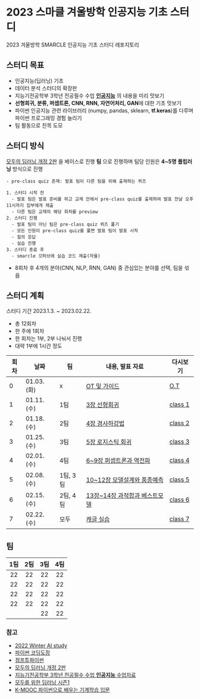 # 2023 스마클 겨울방학 인공지능 기초 스터디
2023 겨울방학 SMARCLE 인공지능 기초 스터디 레포지토리

## 스터디 목표
- 인공지능(딥러닝) 기초
- 데이터 분석 스터디의 확장판
- 지능기전공학부 3학년 전공필수 수업 **[인공지능](https://github.com/sejongresearch/2020.Spring.AI)** 의 내용을 미리 맛보기
- **선형회귀, 분류, 퍼셉트론, CNN, RNN, 자연어처리, GAN**에 대한 기초 맛보기
- 파이썬 인공지능 관련 라이브러리 (numpy, pandas, sklearn, **tf.keras**)를 다루며 파이썬 프로그래밍 경험 늘리기
- 팀 활동으로 친목 도모

## 스터디 방식
[모두의 딥러닝 개정 2판](https://thebook.io/080228/) 을 베이스로 진행
**팀** 으로 진행하며 팀당 인원은 **4~5명**
**플립러닝** 방식으로 진행
```
- pre-class quiz 존재: 발표 팀이 다른 팀을 위해 출제하는 퀴즈

1. 스터디 시작 전
  - 발표 팀은 발표 준비를 하고 교재 안에서 pre-class quiz를 출제하여 발표 전날 오후 11시까지 집부에게 제출
  - 다른 팀은 교재의 해당 회차를 preview
2. 스터디 진행
  - 발표 팀이 아닌 팀은 pre-class quiz 퀴즈 풀기
  - 모든 인원이 pre-class quiz를 풀면 발표 팀이 발표 시작
  - 질의 응답
  - 실습 진행
3. 스터디 종료 후
  - smarcle 깃허브에 실습 코드 제출(자율)
```

- 8회차 후 4개의 분야(CNN, NLP, RNN, GAN) 중 관심있는 분야를 선택, 팀을 섞음

## 스터디 계획
스터디 기간 2023.1.3. ~ 2023.02.22.

- 총 12회차
- 한 주에 1회차
- 한 회차는 1부, 2부 나눠서 진행
- 대략 1부에 1시간 정도


| 회차 | 날짜 | 팀 |내용, 발표 자료 | 다시보기 |
| --- | --- | --- | --- | --- |
| 0 | 01.03.(화)	 |x| [OT 및 가이드](https://github.com/sejongsmarcle/2023_Winter_AiStudy/tree/main/%EC%8A%A4%ED%84%B0%EB%94%94%20%EC%9E%90%EB%A3%8C/1%ED%9A%8C%EC%B0%A8) | [O.T](https://www.youtube.com/watch?v=U7_4oL4c_Wo&list=PLvRUlpIVi9qRoI7iXBLd4zkSkhMPCMz3f&index=1) |
| 1 | 01.11.(수) |1팀 |[3장 선형회귀](https://github.com/sejongsmarcle/2023_Winter_AiStudy/tree/main/%EC%8A%A4%ED%84%B0%EB%94%94%20%EC%9E%90%EB%A3%8C/1%ED%9A%8C%EC%B0%A8) | [class 1](https://youtu.be/x7U4pfNdtgc) |
| 2 | 01.18.(수) |2팀 |[4장 경사하강법](https://github.com/sejongsmarcle/2023_Winter_AiStudy/tree/main/%EC%8A%A4%ED%84%B0%EB%94%94%20%EC%9E%90%EB%A3%8C/2%ED%9A%8C%EC%B0%A8) | [class 2](https://www.youtube.com/watch?v=9WpuawbmvO8&list=PLvRUlpIVi9qRoI7iXBLd4zkSkhMPCMz3f&index=3) |
| 3 | 01.25.(수) |3팀 |[5장 로지스틱 회귀](https://github.com/sejongsmarcle/2023_Winter_AiStudy/tree/main/%EC%8A%A4%ED%84%B0%EB%94%94%20%EC%9E%90%EB%A3%8C/3%ED%9A%8C%EC%B0%A8) | [class 3](https://www.youtube.com/watch?v=_No1IL5cyKI) |
| 4 | 02.01.(수) |4팀|[6~9장 퍼셉트론과 역전파](https://github.com/sejongsmarcle/2023_Winter_AiStudy/tree/main/%EC%8A%A4%ED%84%B0%EB%94%94%20%EC%9E%90%EB%A3%8C/4%ED%9A%8C%EC%B0%A8) | [class 4](https://www.youtube.com/watch?v=aY8Ww_b5LGk) |
| 5 | 02.08.(수) |1팀, 3팀 |[10~12장 모델설계와 품종예측](https://github.com/sejongsmarcle/2022_Winter_AiStudy/tree/main/%EC%8A%A4%ED%84%B0%EB%94%94%20%EC%9E%90%EB%A3%8C/5%ED%9A%8C%EC%B0%A8) | [class 5](https://www.youtube.com/watch?v=c69__qo-GtY) |
| 6 | 02.15.(수) |2팀, 4팀 | [13장~14장 과적합과 베스트모델](https://github.com/sejongsmarcle/2022_Winter_AiStudy/tree/main/%EC%8A%A4%ED%84%B0%EB%94%94%20%EC%9E%90%EB%A3%8C/6%ED%9A%8C%EC%B0%A8) | [class 6](https://www.youtube.com/watch?v=owKtqqA0o2Q&list=PLvRUlpIVi9qRoI7iXBLd4zkSkhMPCMz3f&index=8)  |
| 7 | 02.22.(수) |모두 | [캐글 실습](https://github.com/sejongsmarcle/2022_Winter_AiStudy/tree/main/%EC%8A%A4%ED%84%B0%EB%94%94%20%EC%9E%90%EB%A3%8C/7%ED%9A%8C%EC%B0%A8) | [class 7](https://www.youtube.com/watch?v=1z9eiqr0DkY) |

## 팀
| 1팀 | 2팀 | 3팀 | 4팀 |
|:---:|:---:|:---:|:---:|
|22 |22 |22|22|
|22| 22| 22| 22|
|22|22| 22|22|
|22|22|22| 22|
|  |  |22| 22|



### 참고
- [2022 Winter AI study](https://github.com/sejongsmarcle/2022_Spring_ArduinoStudy-1)
- [파이썬 코딩도장](https://dojang.io/course/view.php?id=7)
- [점프투파이썬](https://wikidocs.net/book/1)
- [모두의 딥러닝 개정 2판](https://thebook.io/080228/)
- [지능기전공학부 3학년 전공필수 수업 **인공지능** 수업자료](https://github.com/sejongresearch/2020.Spring.AI)
- [모두를 위한 딥러닝 시즌1](https://youtube.com/playlist?list=PLlMkM4tgfjnLSOjrEJN31gZATbcj_MpUm)
- [K-MOOC 파이썬으로 배우는 기계학습 입문](http://www.kmooc.kr/courses/course-v1:HGUk+HGU05+2021_T2/course/)

